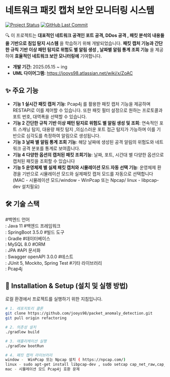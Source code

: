 

# 네트워크 패킷 캡처 보안 모니터링 시스템

[![Project Status](https://img.shields.io/badge/Status-[진행중]-blue)](https://github.com/jooys98/packet_anomaly_detection/commits/main)
[![GitHub Last Commit](https://img.shields.io/github/last-commit/jooys98/packet_anomaly_detection)](https://github.com/jooys98/packet_anomaly_detection/commits)

🔍 이 프로젝트는 **대표적인 네트워크 공격인 포트 공격, DDos 공격 , 패킷 분석의 내용들을 기반으로 침입 탐지 시스템** 을 학습하기 위해 개발되었습니다. **패킷 캡처 기능과 간단한 규칙 기반 이상 패턴 탐지로 위험도 별 알림 생성 , 날짜별 알림 통계 조회 기능** 을 제공하여 **효율적인 네트워크 보안 모니터링에** 기여합니다.


* **개발 기간:** 2025.05.15 ~ ing
* **UML 다이어그램:** https://jooys98.atlassian.net/wiki/x/ZoAC

## ✨ 주요 기능

-   **기능 1 실시간 패킷 캡처 기능**: Pcap4j 를 활용한 패킷 캡처 기능을 제공하며 RESTAPI로 이를 제어할 수 있습니다. 또한  패킷 필터 설정으로 원하는  프로토콜과 포트 번호, 대역폭을 선택할 수 있습니다.
-   **기능 2 간단한 규칙 기반 이상 패턴 탐지로 위험도 별 알림 생성 및 조회**: 연속적인 포트 스캐닝 탐지, 대용량 패킷 탐지 ,의심스러운 포트 접근 탐지가 가능하며 이를 기반으로 심각도를 측정하여 알림으로 생성됩니다.
-   **기능 3 날짜 별 알림 통계 조회 기능**: 해당 날짜에 생성된 공격 알림의 위험도와 네트워크 공격 분포를 통계로 보여줍니다.
-   **기능 4 다양한 옵션의 캡처된 패킷 조회기능**: 날짜, 포트, 시간대 별 다양한 옵션으로 캡처된 패킷을 조회할 수 있습니다
-   **기능 5 운영체제 별 실제 패킷 캡처와 시뮬레이션 모드 자동 선택 기능**: 운영체제 환경을 기반으로 시뮬레이션 모드와 실제패킷 캡처 모드를 자동으로 선택합니다(MAC - 시뮬레이션 모드/window - WinPcap 또는 Npcap/ linux - libpcap-dev 설치필요)  


## 🛠️ 기술 스택
   #백엔드 언어	         
   : Java 11
   #백엔드 프레임워크        
   : SpringBoot 3.5.0
   #빌드 도구	              
   : Gradle
   #데이터베이스	           
   : MySQL 8.0
   #ORM	                 
   : JPA
   #API 문서화	    
   : Swagger openAPI 3.0.0
   #테스트	                
   : JUnit 5, Mockito, Spring Test
   #기타 라이브러리	          
   : Pcap4j



## 🚀 Installation & Setup (설치 및 실행 방법)

로컬 환경에서 프로젝트를 실행하기 위한 지침입니다.

```bash
# 1. 레포지토리 클론
git clone https://github.com/jooys98/packet_anomaly_detection.git
git pull origin refactoring

# 2. 의존성 설치
./gradlew build

# 3. 애플리케이션 실행
./gradlew bootRun

# 4. 패킷 캡처 라이브러리
window -  WinPcap 또는 Npcap 설치 ( https://npcap.com/)
linux - sudo apt-get install libpcap-dev , sudo setcap cap_net_raw,cap_net_admin=eip java
mac - 시뮬레이션 모드 Pcap4j 호환 문제
